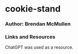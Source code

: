 # cookie-stand

### Author: Brendan McMullen

### Links and Resources

ChatGPT was used as a resource.